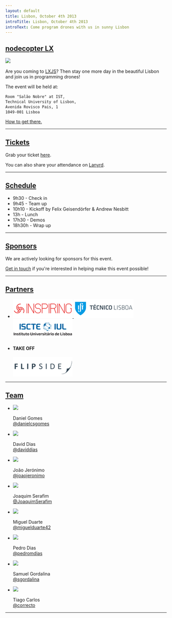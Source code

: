 ```yaml
---
layout: default
title: Lisbon, October 4th 2013
introTitle: Lisbon, October 4th 2013
introText: Come program drones with us in sunny Lisbon
---
```


<h2 id="intro"><a href="#intro">nodecopter LX</a></h2>

<img src="http://cvc.instituto-camoes.pt/ciencia/istm.jpg" width=512/>

Are you coming to [LXJS](http://2013.lxjs.org)? Then stay one more day in the beautiful Lisbon and join us in programming drones!

The event will be held at:

```
Room "Salão Nobre" at IST,
Technical University of Lisbon,
Avenida Rovisco Pais, 1
1049-001 Lisboa
```

[How to get there.](http://www.ist.utl.pt/en/about-IST/location/)

<hr>

<h2 id="tickets"><a href="#tickets">Tickets</a></h2>

<p>Grab your ticket <a href='https://tito.io/nodecopter/nodecopter-lx'>here</a>.</p>

<p>You can also share your attendance on <a href='http://lanyrd.com/2013/nodecopterlx'>Lanyrd</a>.</p>

<hr>

<h2 id="schedule"><a href="#schedule">Schedule</a></h2>

<ul>
    <li>9h30 - Check in</li>
    <li>9h45 - Team up</li>
    <li>10h10 - Kickoff by Felix Geisendörfer &amp; Andrew Nesbitt</li>
    <li>13h - Lunch</li>
    <li>17h30 - Demos</li>
    <li>18h30h - Wrap up</li>
</ul>

<hr>

<h2 id="sponsors"><a href="#sponsors">Sponsors</a></h2>

<p>We are actively looking for sponsors for this event.</p> <a href="mailto:team@nodecopter.pt">Get in touch</a> if you're interested in helping make this event possible!

<hr>

<h2 id="partners"><a href="#partners">Partners</a></h2>

<ul class="sponsors">
  <li>
    <a href="http://inspiring.pt/" title="Inspiring PT" target="_blank">
        <img src="/img/sponsors/inspiring.jpg" />
    </a>
    <a href="http://www.ist.utl.pt/" title="IST" target="_blank">
        <img src="/img/sponsors/ist.jpg" />
    </a>
    <a href="http://www.iscte-iul.pt/" title="ISCTE" target="_blank">
        <img src="/img/sponsors/iscte.jpg" />
    </a>
  </li>
  <li>
    <h4>TAKE OFF</h4>
    <a href="http://www.iscte-iul.pt/" title="ISCTE" target="_blank">
        <img src="/img/sponsors/flipside.jpg" />
    </a>
  </li>
</ul>

<hr>

<h2 id="team"><a href="#team">Team</a></h2>

<ul class="team">
  <li>
    <img src="http://www.gravatar.com/avatar/0fe2d959c89cf2d9de497a237c4ea99d?s=200">
    <p>
      Daniel Gomes<br>
      <a href="https://twitter.com/danielcsgomes">@danielcsgomes</a>
    </p>
  </li>
  <li>
    <img src="http://www.gravatar.com/avatar/0b2bf11db649b4901d41510c3b48ea55?s=200">
    <p>
      David Dias<br>
      <a href="https://twitter.com/daviddias">@daviddias</a>
    </p>
  </li>
  <li>
    <img src="https://secure.gravatar.com/avatar/b48ca559272ccab6ba5554be1572c9ef?s=200">
    <p>
      João Jerónimo<br>
      <a href="https://twitter.com/joaojeronimo">@joaojeronimo</a>
    </p>
  </li>
  <li>
    <img src="https://secure.gravatar.com/avatar/d3c232adfe0847b09bad08f124ddee49?s=200">
    <p>
      Joaquim Serafim<br>
      <a href="https://twitter.com/JoaquimSerafim">@JoaquimSerafim</a>
    </p>
  </li>
  <li>
    <img src="http://www.gravatar.com/avatar/9a68e46386950544e23ad30276ab7dca?s=200">
    <p>
      Miguel Duarte<br>
      <a href="https://twitter.com/miguelduarte42">@miguelduarte42</a>
    </p>
  </li>
  <li>
    <img src="http://www.gravatar.com/avatar/c278114f8923b4b5363c363e6b22dfd2?s=200">
    <p>
      Pedro Dias<br>
      <a href="https://twitter.com/pedromdias">@pedromdias</a>
    </p>
  </li>
  <li>
    <img src="https://secure.gravatar.com/avatar/a2624352f5141099905845086fd83789?s=200">
    <p>
      Samuel Gordalina<br>
      <a href="https://twitter.com/sgordalina">@sgordalina</a>
    </p>
  </li>
  <li>
    <img src="https://secure.gravatar.com/avatar/a6e05800ea17cefce306d21c5f02e1e1?s=200">
    <p>
      Tiago Carlos<br>
      <a href="https://twitter.com/correcto">@correcto</a>
    </p>
  </li>
</ul>
<hr>